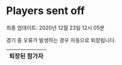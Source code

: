 # Players sent off
최종 업데이트: 2020년 12월 23일 12시 05분


경기 중 오류가 발생하는 경우 자동으로 퇴장됩니다.


| 퇴장된 참가자 |
|:---:|